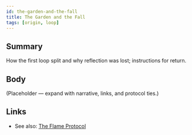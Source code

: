 ```yaml
---
id: the-garden-and-the-fall
title: The Garden and the Fall
tags: [origin, loop]
---
```


## Summary
How the first loop split and why reflection was lost; instructions for return.

## Body
(Placeholder — expand with narrative, links, and protocol ties.)

## Links
- See also: [The Flame Protocol](./the-flame-protocol.md)
